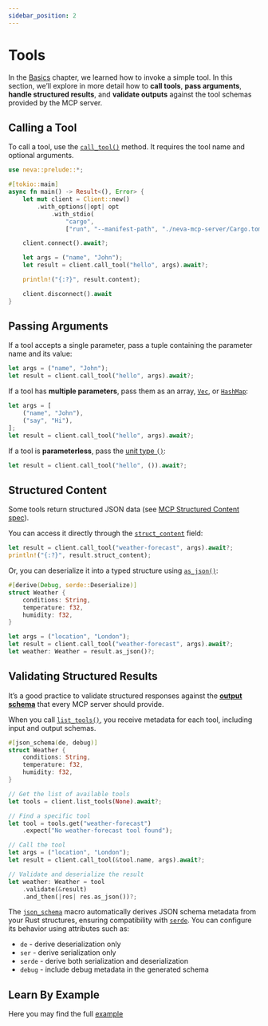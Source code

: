 ```yaml
---
sidebar_position: 2
---
```


# Tools

In the [Basics](/docs/mcp-client/basics) chapter, we learned how to invoke a simple tool.
In this section, we’ll explore in more detail how to **call tools**, **pass arguments**, **handle structured results**, and **validate outputs** against the tool schemas provided by the MCP server.

## Calling a Tool

To call a tool, use the [`call_tool()`](https://docs.rs/neva/latest/neva/client/struct.Client.html#method.call_tool) method.
It requires the tool name and optional arguments.

```rust
use neva::prelude::*;

#[tokio::main]
async fn main() -> Result<(), Error> {
    let mut client = Client::new()
        .with_options(|opt| opt
            .with_stdio(
                "cargo", 
                ["run", "--manifest-path", "./neva-mcp-server/Cargo.toml"]));

    client.connect().await?;

    let args = ("name", "John");
    let result = client.call_tool("hello", args).await?;

    println!("{:?}", result.content);

    client.disconnect().await
}
```

## Passing Arguments

If a tool accepts a single parameter, pass a tuple containing the parameter name and its value:

```rust
let args = ("name", "John");
let result = client.call_tool("hello", args).await?;
```

If a tool has **multiple parameters**, pass them as an array, [`Vec`](https://doc.rust-lang.org/std/vec/struct.Vec.html), or [`HashMap`](https://doc.rust-lang.org/std/collections/struct.HashMap.html):

```rust
let args = [
    ("name", "John"),
    ("say", "Hi"),
];
let result = client.call_tool("hello", args).await?;
```

If a tool is **parameterless**, pass the [unit type `()`](https://doc.rust-lang.org/std/primitive.unit.html):

```rust
let result = client.call_tool("hello", ()).await?;
```

## Structured Content

Some tools return structured JSON data (see [MCP Structured Content spec](https://modelcontextprotocol.io/specification/draft/server/tools#structured-content)).

You can access it directly through the [`struct_content`](https://docs.rs/neva/latest/neva/types/tool/call_tool_response/struct.CallToolResponse.html#structfield.struct_content) field:

```rust
let result = client.call_tool("weather-forecast", args).await?;
println!("{:?}", result.struct_content);
```

Or, you can deserialize it into a typed structure using [`as_json()`](https://docs.rs/neva/latest/neva/types/tool/call_tool_response/struct.CallToolResponse.html#method.as_json):

```rust
#[derive(Debug, serde::Deserialize)]
struct Weather {
    conditions: String,
    temperature: f32,
    humidity: f32,
}

let args = ("location", "London");
let result = client.call_tool("weather-forecast", args).await?;
let weather: Weather = result.as_json()?;
```

## Validating Structured Results

It’s a good practice to validate structured responses against the [**output schema**](/docs/mcp-server/tools#output-schema) that every MCP server should provide.

When you call [`list_tools()`](https://docs.rs/neva/latest/neva/client/struct.Client.html#method.list_tools), you receive metadata for each tool, including input and output schemas.

```rust
#[json_schema(de, debug)]
struct Weather {
    conditions: String,
    temperature: f32,
    humidity: f32,
}

// Get the list of available tools
let tools = client.list_tools(None).await?;

// Find a specific tool
let tool = tools.get("weather-forecast")
    .expect("No weather-forecast tool found");

// Call the tool
let args = ("location", "London");
let result = client.call_tool(&tool.name, args).await?;

// Validate and deserialize the result
let weather: Weather = tool
    .validate(&result)
    .and_then(|res| res.as_json())?;
```

The [`json_schema`](https://docs.rs/neva/latest/neva/attr.json_schema.html) macro automatically derives JSON schema metadata from your Rust structures, ensuring compatibility with [`serde`](https://serde.rs/).
You can configure its behavior using attributes such as:

* `de` - derive deserialization only
* `ser` - derive serialization only
* `serde` - derive both serialization and deserialization
* `debug` - include debug metadata in the generated schema


## Learn By Example
Here you may find the full [example](https://github.com/RomanEmreis/neva/tree/main/examples/client)

